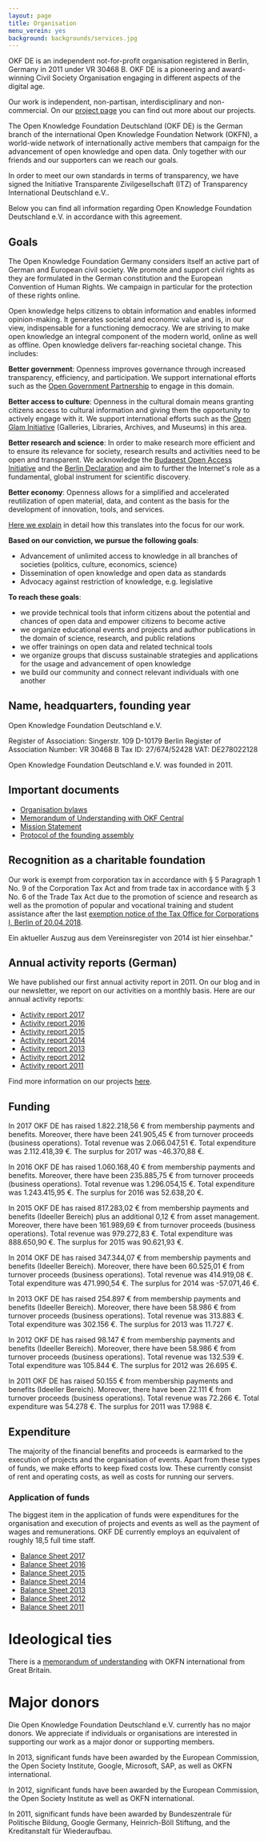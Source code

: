 ```yaml
---
layout: page
title: Organisation
menu_verein: yes
background: backgrounds/services.jpg
---
```


OKF DE is an independent not-for-profit organisation registered in Berlin, Germany in 2011 under VR 30468 B. OKF DE is a pioneering and award-winning Civil Society Organisation engaging in different aspects of the digital age.

Our work is independent, non-partisan, interdisciplinary and non-commercial. On our [project page](/projekte/) you can find out more about our projects.

The Open Knowledge Foundation Deutschland (OKF DE) is the German branch of the international Open Knowledge Foundation Network (OKFN), a world-wide network of internationally active members that campaign for the advancement of open knowledge and open data. Only together with our friends and our supporters can we reach our goals.

In order to meet our own standards in terms of transparency, we have signed the Initiative Transparente Zivilgesellschaft (ITZ) of Transparency International Deutschland e.V..

Below you can find all information regarding Open Knowledge Foundation Deutschland e.V. in accordance with this agreement.

## Goals

The Open Knowledge Foundation Germany considers itself an active part of German and European civil society. We promote and support civil rights as they are formulated in the German constitution and the European Convention of Human Rights. We campaign in particular for the protection of these rights online.

Open knowledge helps citizens to obtain information and enables informed opinion-making. It generates societal and economic value and is, in our view, indispensable for a functioning democracy. We are striving to make open knowledge an integral component of the modern world, online as well as offline. Open knowledge delivers far-reaching societal change. This includes:

**Better government**: Openness improves governance through increased transparency, efficiency, and participation. We support international efforts such as the [Open Government Partnership](http://www.opengovpartnership.org/) to engage in this domain.

**Better access to culture**: Openness in the cultural domain means granting citizens access to cultural information and giving them the opportunity to actively engage with it. We support international efforts such as the [Open Glam Initiative](http://openglam.org/) (Galleries, Libraries, Archives, and Museums) in this area.

**Better research and science**: In order to make research more efficient and to ensure its relevance for society, research results and activities need to be open and transparent. We acknowledge the [Budapest Open Access Initiative](http://www.budapestopenaccessinitiative.org) and the [Berlin Declaration](http://openaccess.mpg.de/Berliner-Erklaerung) and aim to further the Internet's role as a fundamental, global instrument for scientific discovery.

**Better economy**: Openness allows for a simplified and accelerated reutilization of open material, data, and content as the basis for the development of innovation, tools, and services.

[Here we explain](/themen/) in detail how this translates into the focus for our work.

**Based on our conviction, we pursue the following goals**:

* Advancement of unlimited access to knowledge in all branches of societies (politics, culture, economics, science)
* Dissemination of open knowledge and open data as standards
* Advocacy against restriction of knowledge, e.g. legislative

**To reach these goals**:
* we provide technical tools that inform citizens about the potential and chances of open data and empower citizens to become active
* we organize educational events and projects and author publications in the domain of science, research, and public relations
* we offer trainings on open data and related technical tools
* we organize groups that discuss sustainable strategies and applications for the usage and advancement of open knowledge
* we build our community and connect relevant individuals with one another

## Name, headquarters, founding year

Open Knowledge Foundation Deutschland e.V.

Register of Association:
Singerstr. 109
D-10179 Berlin
Register of Association Number: VR 30468 B
Tax ID: 27/674/52428
VAT: DE278022128

Open Knowledge Foundation Deutschland e.V. was founded in 2011.

## Important documents

* [Organisation bylaws](/verein/satzung)
* [Memorandum of Understanding with OKF Central](/files/verein/okfde-mou.pdf)
* [Mission Statement](/mission)
* [Protocol of the founding assembly](/files/verein/OKF-DE-Protokoll-der-Gruendungsversammlung.pdf)

## Recognition as a charitable foundation

Our work is exempt from corporation tax in accordance with § 5 Paragraph 1 No. 9 of the Corporation Tax Act and from trade tax in accordance with § 3 No. 6 of the Trade Tax Act due to the promotion of science and research as well as the promotion of popular and vocational training and student assistance after the last [exemption notice of the Tax Office for Corporations I, Berlin of 20.04.2018](/files/verein/Freibtellungsbescheid-2018-04-20.pdf).

Ein aktueller Auszug aus dem Vereinsregister von 2014 ist hier einsehbar."

## Annual activity reports (German)

We have published our first annual activity report in 2011. On our blog and in our newsletter, we report on our activities on a monthly basis. Here are our annual activity reports:

* [Activity report 2017](/files/verein/OKFDE-Taetigkeitsbericht-2017.pdf)
* [Activity report 2016](/files/verein/OKFDE-Taetigkeitsbericht-2016.pdf)
* [Activity report 2015](/files/verein/OKFDE-Taetigkeitsbericht-2015.pdf)
* [Activity report 2014](/files/verein/OKFDE-Taetigkeitsbericht-2014.pdf)
* [Activity report 2013](/files/verein/OKFDE-Taetigkeitsbericht-2013.pdf)
* [Activity report 2012](/files/verein/OKFDE-Taetigkeitsbericht-2012.pdf)
* [Activity report 2011](/files/verein/OKFDE-Taetigkeitsbericht-2011.pdf)

Find more information on our projects [here](/projekte/).

## Funding


In 2017 OKF DE has raised 1.822.218,56 € from membership payments and benefits. Moreover, there have been 241.905,45 € from turnover proceeds (business operations). Total revenue was 2.066.047,51 €. Total expenditure was 2.112.418,39 €. The surplus for 2017 was -46.370,88 €.

In 2016 OKF DE has raised 1.060.168,40 € from membership payments and benefits. Moreover, there have been 235.885,75 € from turnover proceeds (business operations). Total revenue was 1.296.054,15 €. Total expenditure was 1.243.415,95 €. The surplus for 2016 was 52.638,20 €.

In 2015 OKF DE has raised 817.283,02 € from membership payments and benefits (Ideeller Bereich) plus an additional 0,12 € from asset management. Moreover, there have been 161.989,69 € from turnover proceeds (business operations). Total revenue was 979.272,83 €. Total expenditure was 888.650,90 €. The surplus for 2015 was 90.621,93 €.

In 2014 OKF DE has raised 347.344,07 € from membership payments and benefits (Ideeller Bereich). Moreover, there have been 60.525,01 € from turnover proceeds (business operations). Total revenue was 414.919,08 €. Total expenditure was 471.990,54 €. The surplus for 2014 was -57.071,46 €.

In 2013 OKF DE has raised 254.897 € from membership payments and benefits (Ideeller Bereich). Moreover, there have been 58.986 € from turnover proceeds (business operations). Total revenue was 313.883 €. Total expenditure was 302.156 €. The surplus for 2013 was 11.727 €.

In 2012 OKF DE has raised 98.147 € from membership payments and benefits (Ideeller Bereich). Moreover, there have been 58.986 € from turnover proceeds (business operations). Total revenue was 132.539 €. Total expenditure was 105.844 €. The surplus for 2012 was 26.695 €.

In 2011 OKF DE has raised 50.155 € from membership payments and benefits (Ideeller Bereich). Moreover, there have been 22.111 € from turnover proceeds (business operations). Total revenue was 72.266 €. Total expenditure was 54.278 €. The surplus for 2011 was 17.988 €.

## Expenditure

The majority of the financial benefits and proceeds is earmarked to the execution of projects and the organisation of events. Apart from these types of funds, we make efforts to keep fixed costs low. These currently consist of rent and operating costs, as well as costs for running our servers.

### Application of funds

The biggest item in the application of funds were expenditures for the organisation and execution of projects and events as well as the payment of wages and remunerations. OKF DE currently employs an equivalent of roughly 18,5 full time staff.

* [Balance Sheet 2017](/files/verein/OKF-DE-Gewinnermittlung-kurz-2017.pdf)
* [Balance Sheet 2016](/files/verein/OKF-DE-Gewinnermittlung-kurz-2016.pdf)
* [Balance Sheet 2015](/files/verein/OKF-DE-Gewinnermittlung-kurz-2015.pdf)
* [Balance Sheet 2014](/files/verein/OKF-DE-Gewinnermittlung-kurz-2014.pdf)
* [Balance Sheet 2013](/files/verein/OKF-DE-Gewinnermittlung-kurz-2013.pdf)
* [Balance Sheet 2012](/files/verein/OKF-DE-Gewinnermittlung-kurz-2012.pdf)
* [Balance Sheet 2011](/files/verein/OKF-DE-Gewinnermittlung-kurz-2011.pdf)

# Ideological ties

There is a [memorandum of understanding](/files/verein/okfde-mou.pdf) with OKFN international from Great Britain.

# Major donors

Die Open Knowledge Foundation Deutschland e.V. currently has no major donors. We appreciate if individuals or organisations are interested in supporting our work as a major donor or supporting members.

In 2013, significant funds have been awarded by the European Commission, the Open Society Institute, Google, Microsoft, SAP, as well as OKFN international.

In 2012, significant funds have been awarded by the European Commission, the Open Society Institute as well as OKFN international.

In 2011, significant funds have been awarded by Bundeszentrale für Politische Bildung, Google Germany, Heinrich-Böll Stiftung, and the Kreditanstalt für Wiederaufbau.
